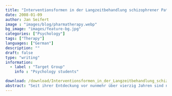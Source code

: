 ```yaml
---
title: "Interventionsformen in der Langzeitbehandlung schizophrener Patienten"
date: 2008-01-09
author: Jan Seifert
image : "images/blog/pharmatherapy.webp"
bg_image: "images/feature-bg.jpg"
categories: ["Psychology"]
tags: ["Therapy"]
languages: ["German"]
description: ""
draft: false
type: "writing"
information:
  - label : "Target Group"
    info : "Psychology students"

download: /download/Interventionsformen_in_der_Langzeitbehandlung_schizophrener_Patienten.pdf
abstract: "Seit ihrer Entdeckung vor nunmehr über vierzig Jahren sind neuroleptische Substanzen in der Langzeittherapie unabdingbar geworden. Der permanente Rückgang der Aufenthaltsdauer schizophrener Patienten in den Kliniken wird vor allem der Entwicklung immer neuerer und besserer Präparate zugeschrieben."
---
```


